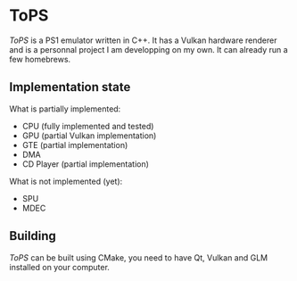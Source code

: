 # ToPS

*ToPS* is a PS1 emulator written in C++. It has a Vulkan hardware renderer and is a personnal project I am developping on my own. 
It can already run a few homebrews.

## Implementation state

What is partially implemented:
 * CPU (fully implemented and tested)
 * GPU (partial Vulkan implementation)
 * GTE (partial implementation)
 * DMA
 * CD Player (partial implementation)
 
What is not implemented (yet):
 * SPU
 * MDEC
 
 ## Building
 
 *ToPS* can be built using CMake, you need to have Qt, Vulkan and GLM installed on your computer.
